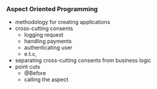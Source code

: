 ### **Aspect Oriented Programming**
* methodology for creating applications
* cross-cutting consents
    - logging request
    - handling payments
    - authenticating user
    - e.t.c,
* separating cross-cutting consents from business logic
* point cuts 
    - @Before
    - calling the aspect 